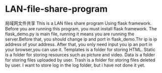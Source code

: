 # LAN-file-share-program
局域网文件共享
This is a LAN files share program
Using flask framework.
Before you are running this program, you must install flask framework.
The flask_demo.py is main file, running it means you are running the server.Before that, you should change ip and port in flask_demo.Thr ip is ip address of your address.
After that, you only need input you ip an port in your browser,you can use it.
Templates is a folder for storing HTML.
Static is a folder for storing resources such as picture and video.
Data is a folder for storing files uploaded by user.
Trash is a folder for storing files deleted by user.
I want to store log in the log folder, but i have not done it yet.

